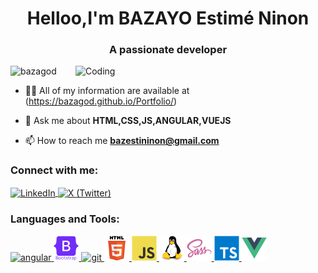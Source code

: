 <h1 align="center">Helloo,I'm BAZAYO Estimé Ninon</h1>
<h3 align="center">A passionate developer</h3>
<img align="right" alt="Coding" width="400" src="https://media1.tenor.com/m/wF5RiCnfj34AAAAd/work-computer.gif">

<p align="left"> <img src="https://komarev.com/ghpvc/?username=bazagod&label=Profile%20views&color=0e75b6&style=flat" alt="bazagod" /> </p>

- 👨‍💻 All of my information are available at (https://bazagod.github.io/Portfolio/)

- 💬 Ask me about **HTML,CSS,JS,ANGULAR,VUEJS**

- 📫 How to reach me **bazestininon@gmail.com**

<h3 align="left">Connect with me:</h3>
<p align="left">
  <!-- LinkedIn -->
  <a href="https://www.linkedin.com/in/estimé-ninon-bazayo-a827a5329" target="blank">
    <img align="center" src="https://cdn.jsdelivr.net/gh/devicons/devicon/icons/linkedin/linkedin-original.svg" alt="LinkedIn" height="40" width="40" />
  </a>
  
  <!-- X (Twitter) -->
  <a href="https://x.com/bazagod" target="blank">
    <img align="center" src="https://cdn.jsdelivr.net/gh/simple-icons/simple-icons/icons/x.svg" alt="X (Twitter)" height="40" width="40" />
  </a>

<h3 align="left">Languages and Tools:</h3>
<p align="left">
  <a href="https://angular.dev" target="_blank" rel="noreferrer">
    <img src="https://angular.io/assets/images/logos/angular/angular.svg" alt="angular" width="40" height="40"/>
  </a>
  <a href="https://getbootstrap.com" target="_blank" rel="noreferrer">
    <img src="https://raw.githubusercontent.com/devicons/devicon/master/icons/bootstrap/bootstrap-plain-wordmark.svg" alt="bootstrap" width="40" height="40"/>
  </a>
  <a href="https://git-scm.com/" target="_blank" rel="noreferrer">
    <img src="https://www.vectorlogo.zone/logos/git-scm/git-scm-icon.svg" alt="git" width="40" height="40"/>
  </a>
  <a href="https://www.w3.org/html/" target="_blank" rel="noreferrer">
    <img src="https://raw.githubusercontent.com/devicons/devicon/master/icons/html5/html5-original-wordmark.svg" alt="html5" width="40" height="40"/>
  </a>
  <a href="https://developer.mozilla.org/en-US/docs/Web/JavaScript" target="_blank" rel="noreferrer">
    <img src="https://raw.githubusercontent.com/devicons/devicon/master/icons/javascript/javascript-original.svg" alt="javascript" width="40" height="40"/>
  </a>
  <a href="https://www.linux.org/" target="_blank" rel="noreferrer">
    <img src="https://raw.githubusercontent.com/devicons/devicon/master/icons/linux/linux-original.svg" alt="linux" width="40" height="40"/>
  </a>
  <a href="https://sass-lang.com" target="_blank" rel="noreferrer">
    <img src="https://raw.githubusercontent.com/devicons/devicon/master/icons/sass/sass-original.svg" alt="sass" width="40" height="40"/>
  </a>
  <a href="https://www.typescriptlang.org/" target="_blank" rel="noreferrer">
    <img src="https://raw.githubusercontent.com/devicons/devicon/master/icons/typescript/typescript-original.svg" alt="typescript" width="40" height="40"/>
  </a>
  <a href="https://vuejs.org/" target="_blank" rel="noreferrer">
    <img src="https://raw.githubusercontent.com/devicons/devicon/master/icons/vuejs/vuejs-original.svg" alt="vuejs" width="40" height="40"/>
  </a>
</p>



